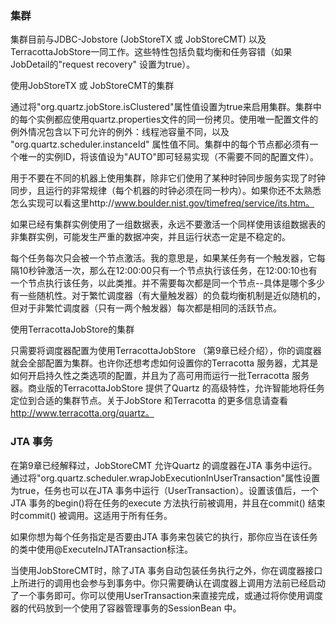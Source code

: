 ### 集群
集群目前与JDBC-Jobstore (JobStoreTX 或 JobStoreCMT) 以及TerracottaJobStore一同工作。这些特性包括负载均衡和任务容错（如果JobDetail的"request recovery" 设置为true）。

使用JobStoreTX 或 JobStoreCMT的集群

通过将"org.quartz.jobStore.isClustered"属性值设置为true来启用集群。集群中的每个实例都应使用quartz.properties文件的同一份拷贝。使用唯一配置文件的例外情况包含以下可允许的例外：线程池容量不同，以及 "org.quartz.scheduler.instanceId" 属性值不同。集群中的每个节点都必须有一个唯一的实例ID，将该值设为"AUTO"即可轻易实现（不需要不同的配置文件）。

用于不要在不同的机器上使用集群，除非它们使用了某种时钟同步服务实现了时钟同步，且运行的非常规律（每个机器的时钟必须在同一秒内）。如果你还不太熟悉怎么实现可以看这里http://www.boulder.nist.gov/timefreq/service/its.htm。

如果已经有集群实例使用了一组数据表，永远不要激活一个同样使用该组数据表的非集群实例，可能发生严重的数据冲突，并且运行状态一定是不稳定的。

每个任务每次只会被一个节点激活。我的意思是，如果某任务有一个触发器，它每隔10秒钟激活一次，那么在12:00:00只有一个节点执行该任务，在12:00:10也有一个节点执行该任务，以此类推。并不需要每次都是同一个节点--具体是哪个多少有一些随机性。对于繁忙调度器（有大量触发器）的负载均衡机制是近似随机的，但对于非繁忙调度器（只有一两个触发器）每次都是相同的活跃节点。

使用TerracottaJobStore的集群

只需要将调度器配置为使用TerracottaJobStore （第9章已经介绍），你的调度器就会全部配置为集群。也许你还想考虑如何设置你的Terracotta 服务器，尤其是如何开启持久性之类选项的配置，并且为了高可用而运行一批Terracotta 服务器。商业版的TerracottaJobStore 提供了Quartz 的高级特性，允许智能地将任务定位到合适的集群节点。关于JobStore 和Terracotta 的更多信息请查看 http://www.terracotta.org/quartz。

### JTA 事务
在第9章已经解释过，JobStoreCMT 允许Quartz 的调度器在JTA 事务中运行。通过将"org.quartz.scheduler.wrapJobExecutionInUserTransaction"属性设置为true，任务也可以在JTA 事务中运行（UserTransaction）。设置该值后，一个JTA 事务的begin()将在任务的execute 方法执行前被调用，并且在commit() 结束时commit() 被调用。这适用于所有任务。

如果你想为每个任务指定是否要由JTA 事务来包装它的执行，那你应当在该任务的类中使用@ExecuteInJTATransaction标注。

当使用JobStoreCMT时，除了JTA 事务自动包装任务执行之外，你在调度器接口上所进行的调用也会参与到事务中。你只需要确认在调度器上调用方法前已经启动了一个事务即可。你可以使用UserTransaction来直接完成，或通过将你使用调度器的代码放到一个使用了容器管理事务的SessionBean 中。